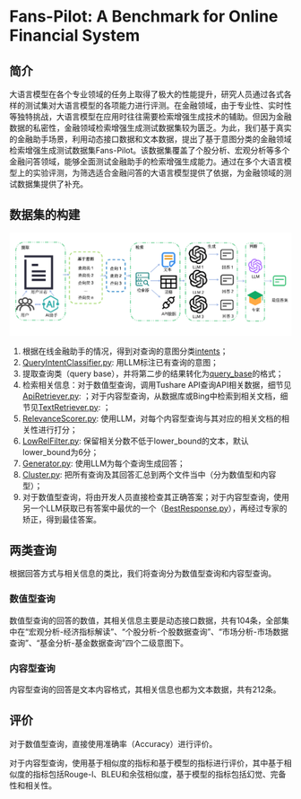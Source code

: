 # Fans-Pilot: A Benchmark for Online Financial System
## 简介
大语言模型在各个专业领域的任务上取得了极大的性能提升，研究人员通过各式各样的测试集对大语言模型的各项能力进行评测。在金融领域，由于专业性、实时性等独特挑战，大语言模型在应用时往往需要检索增强生成技术的辅助。但因为金融数据的私密性，金融领域检索增强生成测试数据集较为匮乏。为此，我们基于真实的金融助手场景，利用动态接口数据和文本数据，提出了基于意图分类的金融领域检索增强生成测试数据集Fans-Pilot。该数据集覆盖了个股分析、宏观分析等多个金融问答领域，能够全面测试金融助手的检索增强生成能力。通过在多个大语言模型上的实验评测，为筛选适合金融问答的大语言模型提供了依据，为金融领域的测试数据集提供了补充。

## 数据集的构建
![构建流程](assets/financial-benchmark-workflow.png)
1. 根据在线金融助手的情况，得到对查询的意图分类[intents](query_base/intents.json)；
2. [QueryIntentClassifier.py](generate/QueryIntentClassifier.py): 用LLM标注已有查询的意图；
3. 提取查询类（query base），并将第二步的结果转化为[query_base](query_base/query_base.json)的格式；
4. 检索相关信息：对于数值型查询，调用Tushare API查询API相关数据，细节见[ApiRetriever.py](generate/ApiRetriever.py): ；对于内容型查询，从数据库或Bing中检索到相关文档，细节见[TextRetriever.py](generate/TextRetriever.py): ；
5. [RelevanceScorer.py](generate/RelevanceScorer.py): 使用LLM，对每个内容型查询与其对应的相关文档的相关性进行打分；
6. [LowRelFilter.py](generate/LowRelFilter.py): 保留相关分数不低于lower_bound的文本，默认lower_bound为6分；
7. [Generator.py](generate/Generator.py): 使用LLM为每个查询生成回答；
8. [Cluster.py](generate/Cluster.py): 把所有查询及其回答汇总到两个文件当中（分为数值型和内容型）；
9. 对于数值型查询，将由开发人员直接检查其正确答案；对于内容型查询，使用另一个LLM获取已有答案中最优的一个（[BestResponse.py](evaluate/BestResponse.py)），再经过专家的矫正，得到最佳答案。


## 两类查询
根据回答方式与相关信息的类比，我们将查询分为数值型查询和内容型查询。

### 数值型查询
数值型查询的回答的数值，其相关信息主要是动态接口数据，共有104条，全部集中在“宏观分析-经济指标解读”、“个股分析-个股数据查询”、“市场分析-市场数据查询”、“基金分析-基金数据查询”四个二级意图下。

### 内容型查询
内容型查询的回答是文本内容格式，其相关信息也都为文本数据，共有212条。

## 评价
对于数值型查询，直接使用准确率（Accuracy）进行评价。

对于内容型查询，使用基于相似度的指标和基于模型的指标进行评价，其中基于相似度的指标包括Rouge-l、BLEU和余弦相似度，基于模型的指标包括幻觉、完备性和相关性。

